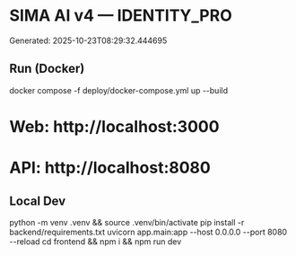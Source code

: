# SIMA AI v4 — IDENTITY_PRO
Generated: 2025-10-23T08:29:32.444695

## Run (Docker)
docker compose -f deploy/docker-compose.yml up --build
# Web: http://localhost:3000
# API: http://localhost:8080



## Local Dev
python -m venv .venv && source .venv/bin/activate
pip install -r backend/requirements.txt
uvicorn app.main:app --host 0.0.0.0 --port 8080 --reload
cd frontend && npm i && npm run dev
